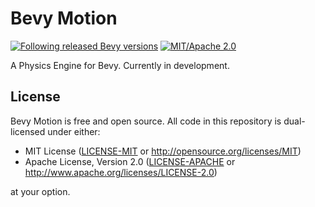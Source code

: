 # Bevy Motion

[![Following released Bevy versions](https://img.shields.io/badge/Bevy%20tracking-released%20version-lightblue)](https://bevyengine.org/learn/quick-start/plugin-development/#main-branch-tracking)
[![MIT/Apache 2.0](https://img.shields.io/badge/license-MIT%2FApache--2.0-blue)](
    https://github.com/Olle-Lukowski/bevy_motion#license)

A Physics Engine for Bevy. Currently in development.

## License

Bevy Motion is free and open source. All code in this repository is dual-licensed under either:

- MIT License ([LICENSE-MIT](/LICENSE-MIT) or <http://opensource.org/licenses/MIT>)
- Apache License, Version 2.0 ([LICENSE-APACHE](/LICENSE-APACHE) or <http://www.apache.org/licenses/LICENSE-2.0>)

at your option.